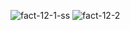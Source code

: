 ![fact-12-1-ss](https://user-images.githubusercontent.com/118709353/211984589-d87bd12f-1c15-4be5-af86-6032504fd2c2.PNG)
![fact-12-2](https://user-images.githubusercontent.com/118709353/211984613-4df9bef7-04aa-457b-aea3-14890595abda.PNG)
